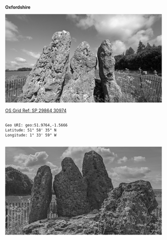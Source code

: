 **Oxfordshire**

![whispering_knights_1](images/whispering_knights_1.jpg)

[OS Grid Ref: SP 29864 30974](https://osmaps.ordnancesurvey.co.uk/51.97643,-1.56663,7/pin)

```

Geo URI: geo:51.9764,-1.5666
Latitude: 51° 58' 35" N
Longitude: 1° 33' 59" W
    
```

![whispering_knights_2](images/whispering_knights_2.jpg)